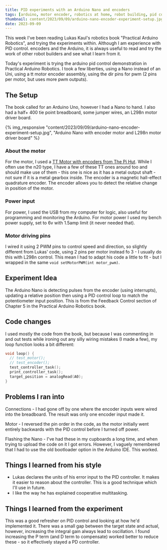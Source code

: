 ```yaml
---
title: PID experiments with an Arduino Nano and encoders
tags: [arduino, motor encoder, robotics at home, robot building, pid control]
thumbnail: content/2023/09/09/arduino-nano-encoder-experiment-setup.jpg
date: 2023-09-09
---
```

This week I've been reading Lukas Kaul's robotics book "Practical Arduino Robotics", and trying the experiments within. Although I am experience with PID control. encoders and the Arduino, it is always useful to read and try the work of other robot builders and see what I learn from it.

Today's experiment is trying the arduino pid control demonstration in Practical Arduino Robotics. I took a few liberties, using a Nano instead of an Uni, using a tt motor encoder assembly, using the dir pins for pwm (2 pins per motor, but uses more pwm outputs).

## The Setup

The book called for an Arduino Uno, however I had a Nano to hand. I also had a half+ 400 tie point breadboard, some jumper wires, an L298n motor driver board.

{% img_responsive "content/2023/09/09/arduino-nano-encoder-experiment-setup.jpg", "Arduino Nano with encoder motor and L298n motor driver board" %}

### About the motor

For the motor, I used a [TT Motor with encoders from The Pi Hut](https://thepihut.com/products/tt-motor-with-encoder-6v-160rpm-120-1). While I often use the n20 type, I have a few of these TT ones around too and should make use of them - this one is nice as it has a metal output shaft - not sure if it is a metal gearbox inside. The encoder is a magnetic hall-effect quadrature encoder.  The encoder allows you to detect the relative change in position of the motor.

### Power input

For power, I used the USB from my computer for logic, also useful for programming and monitoring the Arduino. For motor power I used my bench power supply, set to 6v with 1.5amp limit (it never needed that).

### Motor driving pins

I wired it using 2 PWM pins to control speed and direction, so slightly different from Lukas' code, using 2 pins per motor instead fo 3 - I usually do this with L298n control. This mean I had to adapt his code a little to fit - but I wrapped in the same `void setMotorPWM(int motor_pwm)`.

## Experiment Idea

The Arduino Nano is detecting pulses from the encoder (using interrupts), updating a relative position then using a PID control loop to match the potentiometer input position. This is from the Feedback Control section of Chapter 5 in the Practical Arduino Robotics book.

## Code changes

I used mostly the code from the book, but because I was commenting in and out tests while ironing out any silly wiring mistakes (I made a few), my loop function looks a bit different:

```c++
void loop() {
  // test_motor();
  // test_encoder();
  test_controller_task();
  print_controller_task();
  target_position = analogRead(A0);
}
```

## Problems I ran into

Connections - I had gone off by one where the encoder inputs were wired into the breadboard. The result was only one encoder input made it.

Motor - I reversed the pin order in the code, as the motor initially went entirely backwards with the PID control before I turned off power.

Flashing the Nano - I've had these in my cupboards a long time, and when trying to upload the code on it I got errors. However, I vaguely remembered that I had to use the old bootloader option in the Arduino IDE. This worked.

## Things I learned from his style

- Lukas declares the units of his error input to the PID controller. It makes it easier to reason about the controller. This is a good technique which I'll use in future.
- I like the way he has explained cooperative multitasking.

## Things I learned from the experiment

This was a good refresher on PID control and looking at how he'd implemented it. There was a small gap between the target state and actual, however, increasing the integral gain always lead to oscillation. I found increasing the P term (and D term to compensate) worked better to reduce these - so it effectively stayed a PD controller.
